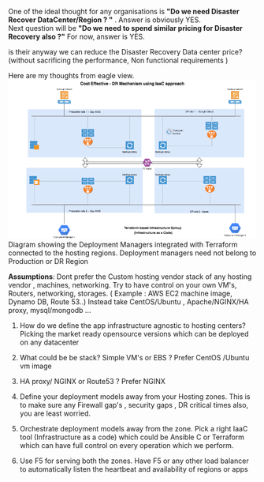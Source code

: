 
One of the ideal thought for any organisations is **"Do we need Disaster Recover DataCenter/Region ? "** . Answer is obviously YES.  
Next question will be  **"Do we need to spend similar pricing for Disaster Recovery also ?"**  For now,  answer is YES.

is their anyway we can reduce the Disaster Recovery Data center price? (without sacrificing the performance, Non functional requirements )

Here are my thoughts from eagle view. 
![enter image description here](https://github.com/cnuonline/cnuonline.github.io/raw/master/assets/Zone%20wise%20deployment%20and%20Data%20center.png)
Diagram showing the Deployment Managers integrated with Terraform connected to the hosting regions. Deployment managers need not belong to Production or DR Region

**Assumptions**: Dont prefer the Custom hosting vendor stack of any hosting vendor , machines, networking. Try to have control on your own VM's, Routers, networking, storages. ( Example : AWS EC2 machine image, Dynamo DB, Route 53..) Instead take CentOS/Ubuntu , Apache/NGINX/HA proxy, mysql/mongodb ...

1. How do we define the app infrastructure agnostic to  hosting  centers? Picking the market ready opensource versions which can be deployed on any datacenter

2. What could be be stack? Simple VM's or EBS ? Prefer CentOS /Ubuntu vm image 

3. HA proxy/ NGINX or Route53 ? Prefer NGINX

4. Define your deployment models away from your Hosting zones.  This is to make sure any Firewall gap's , security gaps , DR critical times also, you are least worried.

5. Orchestrate deployment models away from the zone. Pick a right IaaC tool (Infrastructure as a code) which could be Ansible C or Terraform which can have full control on every operation which we perform.

6. Use F5 for serving both the zones. Have F5 or any other load balancer to automatically listen the heartbeat and availability of regions or apps

